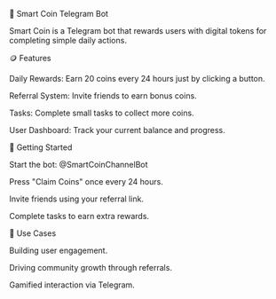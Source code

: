 🤖 Smart Coin Telegram Bot

Smart Coin is a Telegram bot that rewards users with digital tokens for completing simple daily actions.



🪙 Features

Daily Rewards: Earn 20 coins every 24 hours just by clicking a button.



Referral System: Invite friends to earn bonus coins.



Tasks: Complete small tasks to collect more coins.



User Dashboard: Track your current balance and progress.



📌 Getting Started

Start the bot: @SmartCoinChannelBot



Press "Claim Coins" once every 24 hours.



Invite friends using your referral link.



Complete tasks to earn extra rewards.



💼 Use Cases

Building user engagement.



Driving community growth through referrals.



Gamified interaction via Telegram.





